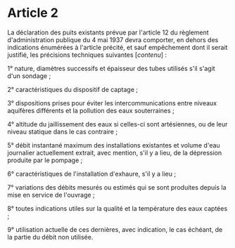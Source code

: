 # Article 2

La déclaration des puits existants prévue par l'article 12 du règlement d'administration publique du 4 mai 1937 devra comporter, en dehors des indications énumérées à l'article précité, et sauf empêchement dont il serait justifié, les précisions techniques suivantes [*contenu*] :

1° nature, diamètres successifs et épaisseur des tubes utilisés s'il s'agit d'un sondage ;

2° caractéristiques du dispositif de captage ;

3° dispositions prises pour éviter les intercommunications entre niveaux aquifères différents et la pollution des eaux souterraines ;

4° altitude du jaillissement des eaux si celles-ci sont artésiennes, ou de leur niveau statique dans le cas contraire ;

5° débit instantané maximum des installations existantes et volume d'eau journalier actuellement extrait, avec mention, s'il y a lieu, de la dépression produite par le pompage ;

6° caractéristiques de l'installation d'exhaure, s'il y a lieu ;

7° variations des débits mesurés ou estimés qui se sont produites depuis la mise en service de l'ouvrage ;

8° toutes indications utiles sur la qualité et la température des eaux captées ;

9° utilisation actuelle de ces dernières, avec indication, le cas échéant, de la partie du débit non utilisée.
